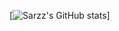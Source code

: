 [![Sarzz's GitHub stats](https://github-readme-stats.vercel.app/api?username=sarzz2&show_icons=true&theme=dracula)]

